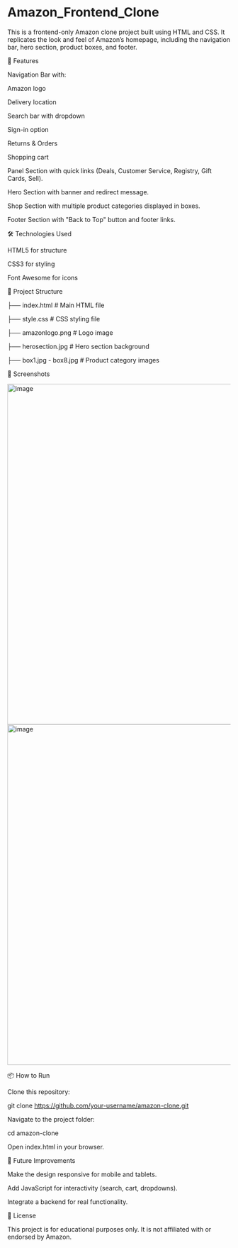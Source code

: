 # Amazon_Frontend_Clone

This is a frontend-only Amazon clone project built using HTML and CSS.
It replicates the look and feel of Amazon’s homepage, including the navigation bar, hero section, product boxes, and footer.

🚀 Features

Navigation Bar with:

Amazon logo

Delivery location

Search bar with dropdown

Sign-in option

Returns & Orders

Shopping cart

Panel Section with quick links (Deals, Customer Service, Registry, Gift Cards, Sell).

Hero Section with banner and redirect message.

Shop Section with multiple product categories displayed in boxes.

Footer Section with "Back to Top" button and footer links.

🛠️ Technologies Used

HTML5 for structure

CSS3 for styling

Font Awesome for icons

📂 Project Structure

├── index.html        # Main HTML file

├── style.css         # CSS styling file

├── amazonlogo.png    # Logo image

├── herosection.jpg   # Hero section background

├── box1.jpg - box8.jpg # Product category images

📸 Screenshots

<img width="1366" height="768" alt="image" src="https://github.com/user-attachments/assets/49570f38-8df9-425f-b912-16a716104b42" /> 

<img width="1366" height="768" alt="image" src="https://github.com/user-attachments/assets/e1a5aa0b-16f0-429b-8153-349ca3cb5310" />

📦 How to Run

Clone this repository:

git clone https://github.com/your-username/amazon-clone.git


Navigate to the project folder:

cd amazon-clone


Open index.html in your browser.

🎯 Future Improvements

Make the design responsive for mobile and tablets.

Add JavaScript for interactivity (search, cart, dropdowns).

Integrate a backend for real functionality.

📜 License

This project is for educational purposes only.
It is not affiliated with or endorsed by Amazon.
